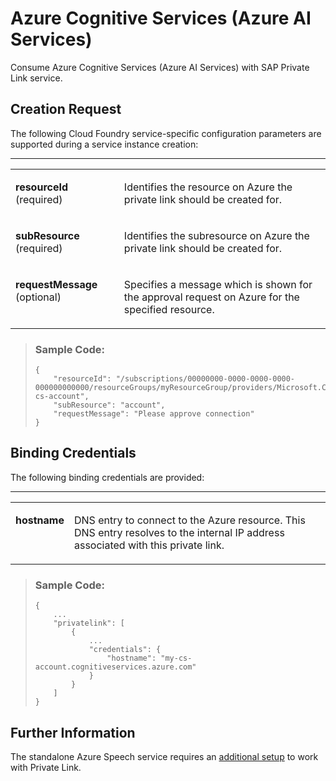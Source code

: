 <!-- loio3c1a30b7fa704af0a14ff96cfb0a38a7 -->

# Azure Cognitive Services \(Azure AI Services\)

Consume Azure Cognitive Services \(Azure AI Services\) with SAP Private Link service.



<a name="loio3c1a30b7fa704af0a14ff96cfb0a38a7__section_tz4_dyp_5wb"/>

## Creation Request

The following Cloud Foundry service-specific configuration parameters are supported during a service instance creation:

****


<table>
<tr>
<td valign="top">

**resourceId** \(required\)

</td>
<td valign="top">

Identifies the resource on Azure the private link should be created for.

</td>
</tr>
<tr>
<td valign="top">

**subResource** \(required\)

</td>
<td valign="top">

Identifies the subresource on Azure the private link should be created for.

</td>
</tr>
<tr>
<td valign="top">

**requestMessage** \(optional\)

</td>
<td valign="top">

Specifies a message which is shown for the approval request on Azure for the specified resource.

</td>
</tr>
</table>

> ### Sample Code:  
> ```
> {
>     "resourceId": "/subscriptions/00000000-0000-0000-0000-000000000000/resourceGroups/myResourceGroup/providers/Microsoft.CognitiveServices/accounts/my-cs-account",
>     "subResource": "account",
>     "requestMessage": "Please approve connection"
> }
> ```



<a name="loio3c1a30b7fa704af0a14ff96cfb0a38a7__section_m2k_5yp_5wb"/>

## Binding Credentials

The following binding credentials are provided:

****


<table>
<tr>
<td valign="top">

**hostname**

</td>
<td valign="top">

DNS entry to connect to the Azure resource. This DNS entry resolves to the internal IP address associated with this private link.

</td>
</tr>
</table>

> ### Sample Code:  
> ```
> {
>     ...
>     "privatelink": [
>         {
>             ...
>             "credentials": {
>                 "hostname": "my-cs-account.cognitiveservices.azure.com"
>             }
>         }
>     ]
> }
> ```



<a name="loio3c1a30b7fa704af0a14ff96cfb0a38a7__section_e1p_zyp_5wb"/>

## Further Information

The standalone Azure Speech service requires an [additional setup](https://learn.microsoft.com/en-us/azure/cognitive-services/speech-service/speech-services-private-link?tabs=portal) to work with Private Link.

